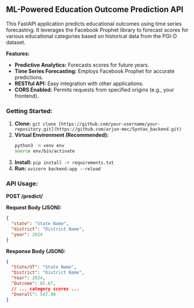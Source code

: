 ## ML-Powered Education Outcome Prediction API

This FastAPI application predicts educational outcomes using time series forecasting. It leverages the Facebook Prophet library to forecast scores for various educational categories based on historical data from the PGI-D dataset.

**Features:**

- **Predictive Analytics:** Forecasts scores for future years.
- **Time Series Forecasting:** Employs Facebook Prophet for accurate predictions.
- **RESTful API:** Easy integration with other applications.
- **CORS Enabled:** Permits requests from specified origins (e.g., your frontend).

### Getting Started:

1. **Clone:** `git clone [https://github.com/your-username/your-repository.git](https://github.com/arjun-mec/Syntax_backend.git)`
2. **Virtual Environment (Recommended):**
   ```bash
   python3 -m venv env
   source env/bin/activate
   ```
3. **Install:** `pip install -r requirements.txt`
4. **Run:** `uvicorn backend:app --reload`

### API Usage:

**POST /predict/**

**Request Body (JSON):**

```json
{
  "state": "State Name",
  "district": "District Name",
  "year": 2024
}
```

**Response Body (JSON):**

```json
{
  "State/UT": "State Name",
  "District": "District Name",
  "Year": 2024,
  "Outcome": 85.67,
  // ... category scores ...
  "Overall": 547.98
}
```

